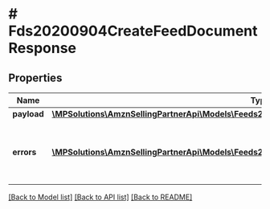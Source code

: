 # # Fds20200904CreateFeedDocumentResponse

## Properties

Name | Type | Description | Notes
------------ | ------------- | ------------- | -------------
**payload** | [**\MPSolutions\AmznSellingPartnerApi\Models\Feeds20200904\Fds20200904CreateFeedDocumentResult**](Fds20200904CreateFeedDocumentResult.md) |  | [optional]
**errors** | [**\MPSolutions\AmznSellingPartnerApi\Models\Feeds20200904\Fds20200904Error[]**](Fds20200904Error.md) | A list of error responses returned when a request is unsuccessful. | [optional]

[[Back to Model list]](../../README.md#models) [[Back to API list]](../../README.md#endpoints) [[Back to README]](../../README.md)
